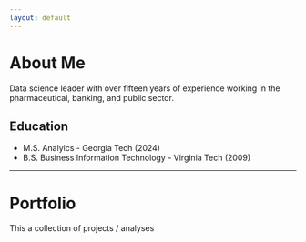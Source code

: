 ```yaml
---
layout: default
---
```


# About Me
Data science leader with over fifteen years of experience working in the pharmaceutical, banking, and public sector.

## Education
* M.S. Analyics - Georgia Tech (2024)
* B.S. Business Information Technology - Virginia Tech (2009)

* * *

# Portfolio

This a collection of projects / analyses
